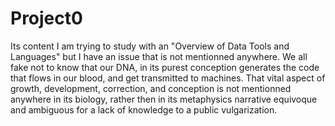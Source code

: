 # Project0
Its content
I am trying to study with an "Overview of Data Tools and Languages"
but I have an issue that is not mentionned anywhere. We all fake not to know that our DNA, in its purest conception generates the code that flows in our blood, and get transmitted to machines. That vital aspect of growth, development, correction, and conception is not mentionned anywhere in its biology, rather then in its metaphysics narrative equivoque and ambiguous for a lack of knowledge to a public vulgarization.
